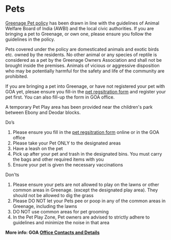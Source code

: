 # Pets

<a target="_blank" href="https://drive.google.com/file/d/1GKrEUiCd7ixQuTy2KaV7QanZX0AlYCp-/view?usp=sharing">Greenage Pet policy</a> has been drawn in line with the guidelines of Animal Welfare Board of India (AWBI) and the local civic authorities. If you are bringing a pet to Greenage, or own one, please ensure you follow the guidelines in the policy. 

Pets covered under the policy are domesticated animals and exotic birds etc. owned by the residents. No other animal or any species of reptile is considered as a pet by the Greenage Owners Association and shall not be brought inside the premises. Animals of vicious or aggressive disposition who may be potentially harmful for the safety and life of the community are prohibited.

If you are bringing a pet into Greenage, or have not registered your pet with GOA yet, plesae ensure you fill-in the <a target="_blank" href="https://docs.google.com/forms/d/e/1FAIpQLScI9QIqE-JX76vv265dNs-tRm792zRfxaawKpNW1d_WysYRJA/viewform"> pet regsitration form</a> and register your pet first. You can also fill-up the form in GOA office. 

A temporary Pet Play area has been provided near the children's park between Ebony and Deodar blocks. 

Do’s

1. Please ensure you fill in the <a target="_blank" href="https://docs.google.com/forms/d/e/1FAIpQLScI9QIqE-JX76vv265dNs-tRm792zRfxaawKpNW1d_WysYRJA/viewform"> pet regsitration form</a> online or in the GOA office 
2. Please take your Pet ONLY to the designated areas 
3. Have a leash on the pet  
4. Pick up after your pet and trash in the designated bins. You must carry the bags and other required items with you 
5. Ensure your pet is given  the necessary vaccinations  

Don'ts

1. Please ensure your pets are not allowed to play on the lawns or other common areas in Greenage. (except the designated play area). They should not be allowed to dig the grass 
2. Please DO NOT let your Pets pee or poop in any of the common areas in Greenage, including the lawns 
3. DO NOT use common areas for pet grooming
4. In the Pet Play Zone, Pet owners are advised to strictly adhere to guidelines and minimize the noise in that area

__More info: GOA [Office Contacts and Details](/contact)__